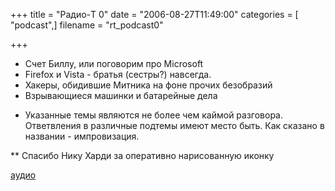+++
title = "Радио-T 0"
date = "2006-08-27T11:49:00"
categories = [ "podcast",]
filename = "rt_podcast0"

+++

- Счет Биллу, или поговорим про Microsoft
- Firefox и Vista - братья (сестры?) навсегда.
- Хакеры, обидившие Митника на фоне прочих безобразий
- Взрывающиеся машинки и батарейные дела

* Указанные темы являются не более чем каймой разговора. Ответвления в различные подтемы имеют место быть. Как сказано в названии - импровизация.


** Спасибо Нику Харди за оперативно нарисованную иконку

[аудио](http://cdn.radio-t.com/rt_podcast0.mp3)
<audio src="http://cdn.radio-t.com/rt_podcast0.mp3" preload="none"></audio>